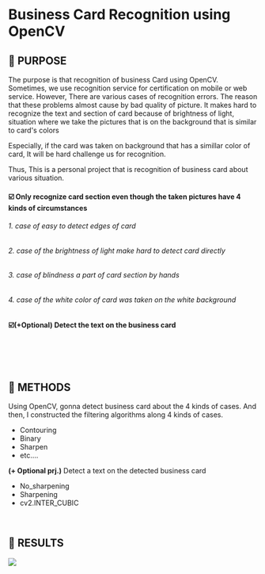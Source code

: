 # Business Card Recognition using OpenCV

## 📌 PURPOSE
The purpose is that recognition of business Card using OpenCV.
Sometimes, we use recognition service for certification on mobile or web service.
However, There are various cases of recognition errors. The reason that these problems almost cause by bad quality of picture.
It makes hard to recognize the text and section of card because of brightness of light, situation where we take the pictures that is on the background that is similar to card's colors

Especially, if the card was taken on background that has a simillar color of card, It will be hard challenge us for recognition.

Thus, This is a personal project that is recognition of business card about various situation.

####       ☑️ Only recognize card section even though the taken pictures have 4 kinds of circumstances
######             1. case of easy to detect edges of card
######             2. case of the brightness of light make hard to detect card directly
######             3. case of blindness a part of card section by hands
######             4. case of the white color of card was taken on the white background

####       ☑️(+Optional) Detect the text on the business card

<br>
<br>
<br>

## 📌 METHODS
Using OpenCV, gonna detect business card about the 4 kinds of cases.
And then, I constructed the filtering algorithms along 4 kinds of cases.

- Contouring
- Binary
- Sharpen
- etc....

**(+ Optional prj.)** 
Detect a text on the detected business card

- No_sharpening
- Sharpening
- cv2.INTER_CUBIC
<br>

## 📌 RESULTS
<img src = 'https://img1.daumcdn.net/thumb/R1280x0/?scode=mtistory2&fname=https%3A%2F%2Fblog.kakaocdn.net%2Fdn%2FbkVmvS%2FbtsKbyEWtAQ%2Fb3wmkg8L2ZxdmFhG9BbBJk%2Fimg.png'>


